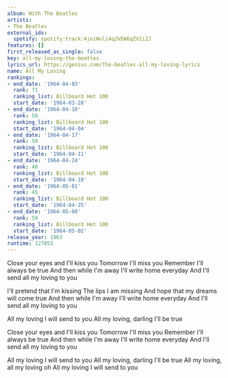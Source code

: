 ```yaml
---
album: With The Beatles
artists:
- The Beatles
external_ids:
  spotify: spotify:track:4joiWvli4qJVEW6qZV2i2J
features: []
first_released_as_single: false
key: all-my-loving-the-beatles
lyrics_url: https://genius.com/The-beatles-all-my-loving-lyrics
name: All My Loving
rankings:
- end_date: '1964-04-03'
  rank: 71
  ranking_list: Billboard Hot 100
  start_date: '1964-03-28'
- end_date: '1964-04-10'
  rank: 58
  ranking_list: Billboard Hot 100
  start_date: '1964-04-04'
- end_date: '1964-04-17'
  rank: 50
  ranking_list: Billboard Hot 100
  start_date: '1964-04-11'
- end_date: '1964-04-24'
  rank: 48
  ranking_list: Billboard Hot 100
  start_date: '1964-04-18'
- end_date: '1964-05-01'
  rank: 45
  ranking_list: Billboard Hot 100
  start_date: '1964-04-25'
- end_date: '1964-05-08'
  rank: 59
  ranking_list: Billboard Hot 100
  start_date: '1964-05-02'
release_year: 1963
runtime: 127853
---
```

Close your eyes and I'll kiss you
Tomorrow I'll miss you
Remember I'll always be true
And then while I'm away
I'll write home everyday
And I'll send all my loving to you


I'll pretend that I'm kissing
The lips I am missing
And hope that my dreams will come true
And then while I'm away
I'll write home everyday
And I'll send all my loving to you


All my loving I will send to you
All my loving, darling I'll be true


Close your eyes and I'll kiss you
Tomorrow I'll miss you
Remember I'll always be true
And then while I'm away
I'll write home everyday
And I'll send all my loving to you


All my loving I will send to you
All my loving, darling I'll be true
All my loving, all my loving oh
All my loving I will send to you
